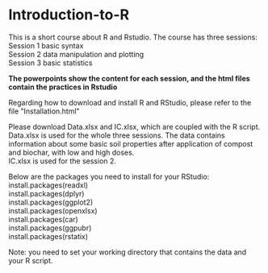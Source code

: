 # Introduction-to-R

This is a short course about R and Rstudio. The course has three sessions:   
Session 1 basic syntax   
Session 2 data manipulation and plotting  
Session 3 basic statistics  

**The powerpoints show the content for each session, and the html files contain the practices in Rstudio**  

Regarding how to download and install R and RStudio, please refer to the file "Installation.html"  

Please download Data.xlsx and IC.xlsx, which are coupled with the R script.  
Data.xlsx is used for the whole three sessions. The data contains information about some basic soil properties after application of compost and biochar, with low and high doses.   
IC.xlsx is used for the session 2.  

Below are the packages you need to install for your RStudio:  
install.packages(readxl)  
install.packages(dplyr)  
install.packages(ggplot2)  
install.packages(openxlsx)  
install.packages(car)  
install.packages(ggpubr)  
install.packages(rstatix)  

Note: you need to set your working directory that contains the data and your R script. 
